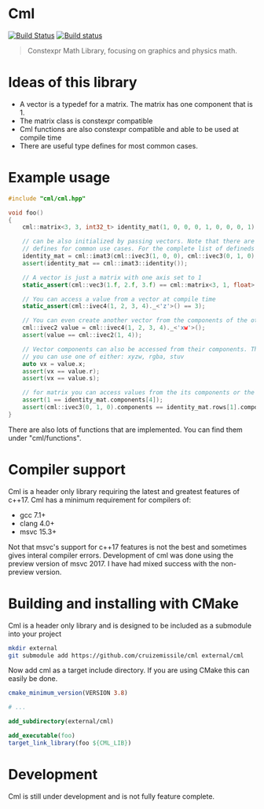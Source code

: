 # Cml

[![Build Status](https://travis-ci.org/CruizeMissile/cml.svg)](https://travis-ci.org/CruizeMissile/cml)
[![Build status](https://ci.appveyor.com/api/projects/status/qpm5fthqwws3xe98?svg=true)](https://ci.appveyor.com/project/CruizeMissile/cml)

> Constexpr Math Library, focusing on graphics and physics math.

# Ideas of this library

- A vector is a typedef for a matrix. The matrix has one component that is 1.
- The matrix class is constexpr compatible
- Cml functions are also constexpr compatible and able to be used at compile time
- There are useful type defines for most common cases.

# Example usage

```cpp
#include "cml/cml.hpp"

void foo()
{
    cml::matrix<3, 3, int32_t> identity_mat(1, 0, 0, 0, 1, 0, 0, 0, 1);

    // can be also initialized by passing vectors. Note that there are already useful
    // defines for common use cases. For the complete list of defineds see "cml/definitions.hpp"
    identity_mat = cml::imat3(cml::ivec3(1, 0, 0), cml::ivec3(0, 1, 0), cml::ivec3(0, 0, 1));
    assert(identity_mat == cml::imat3::identity());

    // A vector is just a matrix with one axis set to 1
    static_assert(cml::vec3(1.f, 2.f, 3.f) == cml::matrix<3, 1, float>(1.f, 2.f, 3.f));

    // You can access a value from a vector at compile time
    static_assert(cml::ivec4(1, 2, 3, 4)._<'z'>() == 3);

    // You can even create another vector from the components of the other
    cml::ivec2 value = cml::ivec4(1, 2, 3, 4)._<'xw'>();
    assert(value == cml::ivec2(1, 4));

    // Vector components can also be accessed from their components. This works up to vector 4
    // you can use one of either: xyzw, rgba, stuv
    auto vx = value.x;
    assert(vx == value.r);
    assert(vx == value.s);

    // for matrix you can access values from the its components or the row vectors that make it up
    assert(1 == identity_mat.components[4]);
    assert(cml::ivec3(0, 1, 0).components == identity_mat.rows[1].components);
}
```

There are also lots of functions that are implemented. You can find them under "cml/functions".

# Compiler support

Cml is a header only library requiring the latest and greatest features of c++17. Cml has a minimum requirement
for compilers of:

- gcc 7.1+
- clang 4.0+
- msvc 15.3+

Not that msvc's support for c++17 features is not the best and sometimes gives interal compiler errors. Development
of cml was done using the preview version of msvc 2017. I have had mixed success with the non-preview version.

# Building and installing with CMake

Cml is a header only library and is designed to be included as a submodule into your project

```bash
mkdir external
git submodule add https://github.com/cruizemissile/cml external/cml
```

Now add cml as a target include directory. If you are using CMake this can easily be done.

```cmake
cmake_minimum_version(VERSION 3.8)

# ...

add_subdirectory(external/cml)

add_executable(foo)
target_link_library(foo ${CML_LIB})
```

# Development

Cml is still under development and is not fully feature complete.

[cml]: https://githuib.com/cruizemissile/cml
